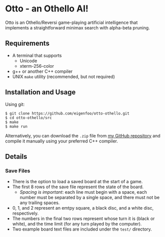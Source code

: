 # Otto - an Othello AI!

Otto is an Othello/Reversi game-playing artificial intelligence that implements
a straightforward minimax search with alpha-beta pruning.

## Requirements
* A terminal that supports
  - Unicode
  - xterm-256-color
* g++ or another C++ compiler
* UNIX `make` utility (recommended, but not required)

## Installation and Usage
Using git:

```
$ git clone https://github.com/eigenfoo/otto-othello.git
$ cd otto-othello/src
$ make
$ make run
```

Alternatively, you can download the `.zip` file from
[my GitHub repository](https://github.com/eigenfoo/othello) and compile it
manually using your preferred C++ compiler.

## Details

### Save Files
  - There is the option to load a saved board at the start of a game.
  - The first 8 rows of the save file represent the state of the board.
    - _Spacing is important_: each line must begin with a space, each
    number must be separated by a single space, and there must not be any
    trailing spaces.
  - 0, 1, and 2 represent an emtpy square, a black disc, and a white disc,
  respectively.
  - The numbers in the final two rows represent whose turn it is (black or white),
  and the time limit (for any turn played by the computer).
  - Two example board text files are included under the `test/` directory.
